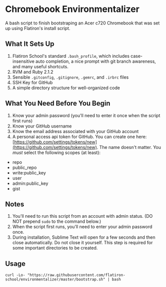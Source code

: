 # Chromebook Environmentalizer

A bash script to finish bootstraping an Acer c720 Chromebook that was set up using Flatiron's install script.

## What It Sets Up

1. Flatiron School's standard `.bash_profile`, which includes case-insensitive auto completion, a nice prompt with git branch awareness, and many useful shortcuts.
2. RVM and Ruby 2.1.2
3. Sensible `.gitconfig`, `.gitignore`, `.gemrc`, and `.irbrc` files
4. SSH Key for GitHub 
5. A simple directory structure for well-organized code

## What You Need Before You Begin

1. Know your admin password (you'll need to enter it once when the script first runs)
2. Know your GitHub username
3. Know the email address associated with your GitHub account
4. A personal access api token for GitHub. You can create one here: [https://github.com/settings/tokens/new](https://github.com/settings/tokens/new). The name doesn't matter. You *must* select the following scopes (at least):
  * repo
  * public_repo
  * write:public_key
  * user
  * admin:public_key
  * gist

## Notes

1. You'll need to run this script from an account with admin status. (DO NOT prepend `sudo` to the command below.)
2. When the script first runs, you'll need to enter your admin password once.
3. During installation, Sublime Text will open for a few seconds and then close automatically. Do not close it yourself. This step is required for some important directories to be created.

## Usage

`curl -Lo- "https://raw.githubusercontent.com/flatiron-school/environmentalizer/master/bootstrap.sh" | bash`
